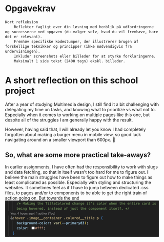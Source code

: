 # Opgavekrav

    Kort refleksion
        Reflekter fagligt over din løsning med henblik på udfordringerne og successerne ved opgaven (du vælger selv, hvad du vil fremhæve, bare det er relevant).
        Fremhæv specifikke kodestumper, der illustrerer brugen af forskellige teknikker og principper (ikke nødvendigvis fra undervisningen).
        Inkluder screenshots eller billeder for at styrke forklaringerne.
        Maksimalt 1 side tekst (2400 tegn) ekskl. billeder.

# A short reflection on this school project

After a year of studying Multimedia design, I still find it a bit challenging with delegating my time on tasks, and knowing what to prioritize vs what not to. Especially when it comes to working on multiple pages like this one, but despite all of the struggles I am generally happy with the result.

 However, having said that, I will already let you know I had completely forgotten about making a burger menu in mobile view, so good luck navigating around on a smaller viewport than 600px. 🤥

## So, what are some more practical take-aways?


In earlier assignments, I have often had the responsibility to work with slugs and data fetching, so that in itself wasn't too hard for me to figure out. I believe the main struggles have been to figure out how to make things as least complicated as possible. Especially with styling and structuring the websites. It sometimes feel as if I have to jump between dedicated .css files, to pages and/or to components to be able to get the right train of action going on. But towards the end
![Screenshot](styling.png)
